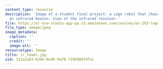 ```yaml
---
content_type: resource
description: 'Image of a student final project: a Lego robot that chases or flees
  an infrared beacon. View of the infrared receiver.'
file: https://ol-ocw-studio-app-qa.s3.amazonaws.com/courses/es-293-lego-robotics-spring-2007/131a2a83629e8edb0af8719b986fdfac_ir_tower.jpg
file_type: image/jpeg
image_metadata:
  caption: ''
  credit: ''
  image-alt: ''
resourcetype: Image
title: ir_tower.jpg
uid: 131a2a83-629e-8edb-0af8-719b986fdfac
---
```

